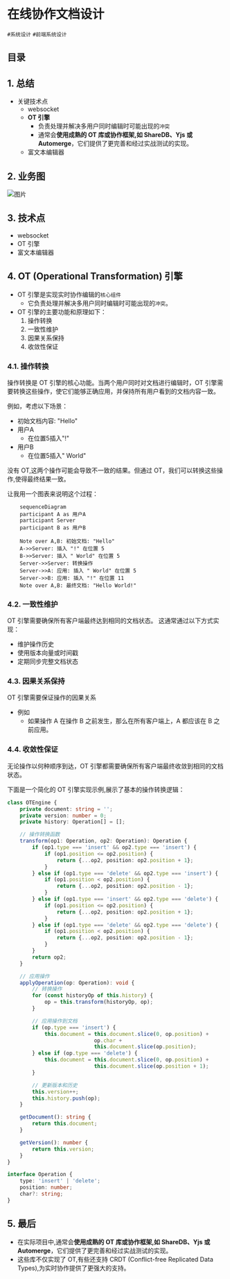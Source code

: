 
# 在线协作文档设计

`#系统设计` `#前端系统设计` 


## 目录
<!-- toc -->
 ## 1. 总结 

- 关键技术点
	- websocket
	- **OT 引擎**
		- 负责处理并解决多用户同时编辑时可能出现的`冲突`
		- 通常会**使用成熟的 OT 库或协作框架,如 ShareDB、Yjs 或 Automerge**，它们提供了更完善和经过实战测试的实现。
	- 富文本编辑器

## 2. 业务图

![图片](https://832-1310531898.cos.ap-beijing.myqcloud.com/999.%20Obsidian@832/files/20241114-1.png)

## 3. 技术点

- websocket
- OT 引擎
- 富文本编辑器

## 4. OT (Operational Transformation) 引擎

- OT 引擎是实现实时协作编辑的`核心组件`
	- 它负责处理并解决多用户同时编辑时可能出现的`冲突`。
- OT 引擎的主要功能和原理如下：
	1. 操作转换
	2. 一致性维护
	3. 因果关系保持
	4. 收敛性保证

### 4.1. 操作转换

操作转换是 OT 引擎的核心功能。当两个用户同时对文档进行编辑时，OT 引擎需要转换这些操作，使它们能够正确应用，并保持所有用户看到的文档内容一致。

例如，考虑以下场景：
- 初始文档内容: "Hello"
- 用户A
	- 在位置5插入"!"
- 用户B
	- 在位置5插入" World"

没有 OT,这两个操作可能会导致不一致的结果。但通过 OT，我们可以转换这些操作,使得最终结果一致。

让我用一个图表来说明这个过程：

````mermaid
    sequenceDiagram
    participant A as 用户A
    participant Server
    participant B as 用户B
    
    Note over A,B: 初始文档: "Hello"
    A->>Server: 插入 "!" 在位置 5
    B->>Server: 插入 " World" 在位置 5
    Server->>Server: 转换操作
    Server->>A: 应用: 插入 " World" 在位置 5
    Server->>B: 应用: 插入 "!" 在位置 11
    Note over A,B: 最终文档: "Hello World!"
````

### 4.2. 一致性维护

OT 引擎需要确保所有客户端最终达到相同的文档状态。
这通常通过以下方式实现：
- 维护操作历史
- 使用版本向量或时间戳
- 定期同步完整文档状态

### 4.3. 因果关系保持

OT 引擎需要保证操作的因果关系
- 例如
	- 如果操作 A 在操作 B 之前发生，那么在所有客户端上，A 都应该在 B 之前应用。

### 4.4. 收敛性保证

无论操作以何种顺序到达，OT 引擎都需要确保所有客户端最终收敛到相同的文档状态。

下面是一个简化的 OT 引擎实现示例,展示了基本的操作转换逻辑：

````typescript
class OTEngine {
	private document: string = '';
	private version: number = 0;
	private history: Operation[] = [];

	// 操作转换函数
	transform(op1: Operation, op2: Operation): Operation {
		if (op1.type === 'insert' && op2.type === 'insert') {
			if (op1.position <= op2.position) {
				return {...op2, position: op2.position + 1};
			}
		} else if (op1.type === 'delete' && op2.type === 'insert') {
			if (op1.position < op2.position) {
				return {...op2, position: op2.position - 1};
			}
		} else if (op1.type === 'insert' && op2.type === 'delete') {
			if (op1.position <= op2.position) {
				return {...op2, position: op2.position + 1};
			}
		} else if (op1.type === 'delete' && op2.type === 'delete') {
			if (op1.position < op2.position) {
				return {...op2, position: op2.position - 1};
			}
		}
		return op2;
	}

	// 应用操作
	applyOperation(op: Operation): void {
		// 转换操作
		for (const historyOp of this.history) {
			op = this.transform(historyOp, op);
		}

		// 应用操作到文档
		if (op.type === 'insert') {
			this.document = this.document.slice(0, op.position) + 
							op.char + 
							this.document.slice(op.position);
		} else if (op.type === 'delete') {
			this.document = this.document.slice(0, op.position) + 
							this.document.slice(op.position + 1);
		}

		// 更新版本和历史
		this.version++;
		this.history.push(op);
	}

	getDocument(): string {
		return this.document;
	}

	getVersion(): number {
		return this.version;
	}
}

interface Operation {
	type: 'insert' | 'delete';
	position: number;
	char?: string;
}
````

## 5. 最后

- 在实际项目中,通常会**使用成熟的 OT 库或协作框架,如 ShareDB、Yjs 或 Automerge**，它们提供了更完善和经过实战测试的实现。
- 这些库不仅实现了 OT,有些还支持 CRDT (Conflict-free Replicated Data Types),为实时协作提供了更强大的支持。
